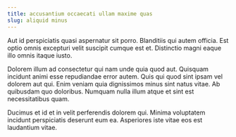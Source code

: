 ```yaml
---
title: accusantium occaecati ullam maxime quas
slug: aliquid minus
---
```


Aut id perspiciatis quasi aspernatur sit porro. Blanditiis qui autem officia. Est optio omnis excepturi velit suscipit cumque est et. Distinctio magni eaque illo omnis itaque iusto.

Dolorem illum ad consectetur qui nam unde quia quod aut. Quisquam incidunt animi esse repudiandae error autem. Quis qui quod sint ipsam vel dolorem aut qui. Enim veniam quia dignissimos minus sint natus vitae. Ab quibusdam quo doloribus. Numquam nulla illum atque et sint est necessitatibus quam.

Ducimus et id et in velit perferendis dolorem qui. Minima voluptatem incidunt perspiciatis deserunt eum ea. Asperiores iste vitae eos est laudantium vitae.
